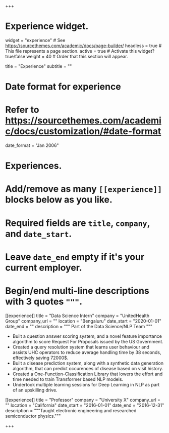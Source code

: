 +++
# Experience widget.
widget = "experience"  # See https://sourcethemes.com/academic/docs/page-builder/
headless = true  # This file represents a page section.
active = true  # Activate this widget? true/false
weight = 40  # Order that this section will appear.

title = "Experience"
subtitle = ""

# Date format for experience
#   Refer to https://sourcethemes.com/academic/docs/customization/#date-format
date_format = "Jan 2006"

# Experiences.
#   Add/remove as many `[[experience]]` blocks below as you like.
#   Required fields are `title`, `company`, and `date_start`.
#   Leave `date_end` empty if it's your current employer.
#   Begin/end multi-line descriptions with 3 quotes `"""`.
[[experience]]
  title = "Data Science Intern"
  company = "UnitedHealth Group"
  company_url = ""
  location = "Bengaluru"
  date_start = "2020-01-01"
  date_end = ""
  description = """ Part of the Data Science/NLP Team """ 
  
  * Built a question answer scoring system, and a novel feature importance algorithm to score Request For Proposals issued by the US Government.
  * Created a query resolution system that learns user behaviour and assists UHC operators to reduce average handling time by 38 seconds, effectively saving 72000$.
  * Built a disease prediction system, along with a synthetic data generation algorithm, that can predict occurences of disease based on visit history.
  * Created a One-Function-Classification Library that lowers the effort and time needed to train Transformer based NLP models.
  * Undertook multiple learning sessions for Deep Learning in NLP as part of an upskilling drive.

 

[[experience]]
  title = "Professor"
  company = "University X"
  company_url = ""
  location = "California"
  date_start = "2016-01-01"
  date_end = "2016-12-31"
  description = """Taught electronic engineering and researched semiconductor physics."""

+++
